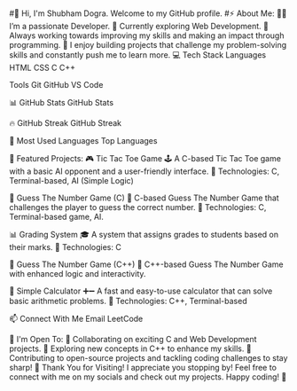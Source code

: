 
#🚀 Hi, I'm Shubham Dogra. 
Welcome to my GitHub profile.
#⚡️ About Me:
👨‍💻 I’m a passionate Developer.
📖 Currently exploring Web Development.
🎯 Always working towards improving my skills and making an impact through programming.
🧠 I enjoy building projects that challenge my problem-solving skills and constantly push me to learn more.
💻 Tech Stack
Languages
HTML CSS C C++

Tools
Git GitHub VS Code

📊 GitHub Stats
GitHub Stats

🔥 GitHub Streak
GitHub Streak

🎯 Most Used Languages
Top Languages

🚀 Featured Projects:
🎮 Tic Tac Toe Game
🕹️ A C-based Tic Tac Toe game with a basic AI opponent and a user-friendly interface. 🔧 Technologies: C, Terminal-based, AI (Simple Logic)

🎯 Guess The Number Game (C)
🔢 C-based Guess The Number Game that challenges the player to guess the correct number. 🔧 Technologies: C, Terminal-based game, AI.

📊 Grading System
🎓 A system that assigns grades to students based on their marks. 🔧 Technologies: C

🎯 Guess The Number Game (C++)
🔢 C++-based Guess The Number Game with enhanced logic and interactivity.

🧮 Simple Calculator
➕➖ A fast and easy-to-use calculator that can solve basic arithmetic problems. 🔧 Technologies: C++, Terminal-based

📫 Connect With Me
Email LeetCode

🔭 I'm Open To:
🚀 Collaborating on exciting C and Web Development projects.
📖 Exploring new concepts in C++ to enhance my skills.
🤝 Contributing to open-source projects and tackling coding challenges to stay sharp!
🎉 Thank You for Visiting!
I appreciate you stopping by! Feel free to connect with me on my socials and check out my projects. Happy coding! 🚀
